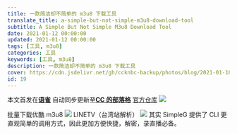 ```yaml
---
title: 一款简洁却不简单的 m3u8 下载工具
translate_title: a-simple-but-not-simple-m3u8-download-tool
subtitle: A Simple But Not Simple M3u8 Download Tool
date: 2021-01-12 00:00:00
updated: 2021-01-12 00:00:00
tags: [工具, m3u8]
categories: 工具
keywords: [工具, m3u8]
description: 一款简洁却不简单的 m3u8 下载工具
cover: https://cdn.jsdelivr.net/gh/ccknbc-backup/photos/blog/2021-01-18~15-35-50.webp
id: 19
---
```


本文首发在[**语雀**](https://www.yuque.com/ccknbc/blog/19)
自动同步更新至[**CC 的部落格**](https://blog.ccknbc.cc/posts/a-simple-but-not-simple-m3u8-download-tool)
[官方仓库](https://github.com/nilaoda/N_m3u8DL-CLI)
![](https://cdn.nlark.com/yuque/0/2021/gif/8391407/1610273643341-942cd95d-6f1e-4356-afc9-d5961c7d078a.gif#height=789&id=DWAEX&originHeight=789&originWidth=1121&originalType=binary&ratio=1&size=0&status=done&style=none&width=1121)

批量下载优酷 m3u8
![](https://cdn.nlark.com/yuque/0/2021/gif/8391407/1610273775655-7e8c3956-6d5a-4760-a59b-d02e6c21126e.gif#height=518&id=dbZd1&originHeight=518&originWidth=950&originalType=binary&ratio=1&size=0&status=done&style=none&width=950)
LINETV（台湾站解析）
![](https://cdn.nlark.com/yuque/0/2021/gif/8391407/1610273823214-764f768e-4b64-4073-8793-498c61a30285.gif#height=555&id=Wna2R&originHeight=555&originWidth=734&originalType=binary&ratio=1&size=0&status=done&style=none&width=734)
其实 SimpleG 提供了 CLI 更直观简单的调用方式，因此更加方便快捷，解密，录直播必备。
